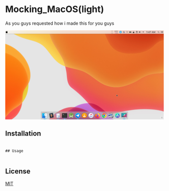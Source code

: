 # Mocking_MacOS(light)

As you guys requested how i made this for you guys

![](/preview/image1.png)

## Installation



```

## Usage


```



## License
[MIT](https://choosealicense.com/licenses/mit/)
